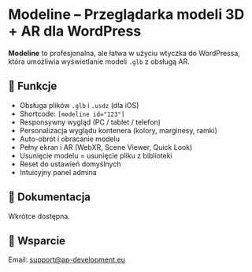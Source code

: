 # Modeline – Przeglądarka modeli 3D + AR dla WordPress

**Modeline** to profesjonalna, ale łatwa w użyciu wtyczka do WordPressa, która umożliwia wyświetlanie modeli `.glb` z obsługą AR.

## 🚀 Funkcje

- Obsługa plików `.glb` i `.usdz` (dla iOS)
- Shortcode: `[modeline id="123"]`
- Responsywny wygląd (PC / tablet / telefon)
- Personalizacja wyglądu kontenera (kolory, marginesy, ramki)
- Auto-obrót i obracanie modelu
- Pełny ekran i AR (WebXR, Scene Viewer, Quick Look)
- Usunięcie modelu = usunięcie pliku z biblioteki
- Reset do ustawień domyślnych
- Intuicyjny panel admina

## 📘 Dokumentacja

Wkrótce dostępna.

## 📨 Wsparcie

Email: support@ap-development.eu